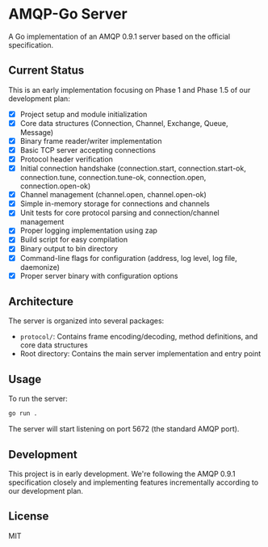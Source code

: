 # AMQP-Go Server

A Go implementation of an AMQP 0.9.1 server based on the official specification.

## Current Status

This is an early implementation focusing on Phase 1 and Phase 1.5 of our development plan:

- [x] Project setup and module initialization
- [x] Core data structures (Connection, Channel, Exchange, Queue, Message)
- [x] Binary frame reader/writer implementation
- [x] Basic TCP server accepting connections
- [x] Protocol header verification
- [x] Initial connection handshake (connection.start, connection.start-ok, connection.tune, connection.tune-ok, connection.open, connection.open-ok)
- [x] Channel management (channel.open, channel.open-ok)
- [x] Simple in-memory storage for connections and channels
- [x] Unit tests for core protocol parsing and connection/channel management
- [x] Proper logging implementation using zap
- [x] Build script for easy compilation
- [x] Binary output to bin directory
- [x] Command-line flags for configuration (address, log level, log file, daemonize)
- [x] Proper server binary with configuration options

## Architecture

The server is organized into several packages:

- `protocol/`: Contains frame encoding/decoding, method definitions, and core data structures
- Root directory: Contains the main server implementation and entry point

## Usage

To run the server:

```bash
go run .
```

The server will start listening on port 5672 (the standard AMQP port).

## Development

This project is in early development. We're following the AMQP 0.9.1 specification closely and implementing features incrementally according to our development plan.

## License

MIT
